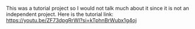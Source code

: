 This was a tutorial project so I would not talk much about it since it is not an independent project. 
Here is the tutorial link: https://youtu.be/ZF73dpgRrWI?si=kTphnBrWubx1g4oj
